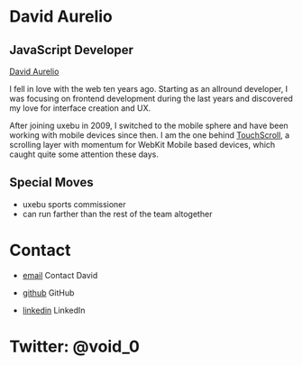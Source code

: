 David Aurelio
=============

JavaScript Developer
--------------------

[David Aurelio](../media/img/team/aurelio.jpg)

I fell in love with the web ten years ago. Starting as an allround developer, I was focusing on frontend development during the last years and discovered my love for interface creation and UX. 

After joining uxebu in 2009, I switched to the mobile sphere and have been working with mobile devices since then. I am the one behind [TouchScroll](http://uxebu.com/blog/2010/04/27/touchscroll-a-scrolling-layer-for-webkit-mobile/), a scrolling layer with momentum for WebKit Mobile based devices, which caught quite some attention these days.

Special Moves
-------------

* uxebu sports commissioner
* can run farther than the rest of the team altogether

Contact
=======

* [email](/#contact-form)
  Contact David

* [github](https://github.com/davidaurelio)
  GitHub

* [linkedin](http://www.linkedin.com/pub/david-aurelio/12/3a/929)
  LinkedIn

Twitter: @void_0
================
